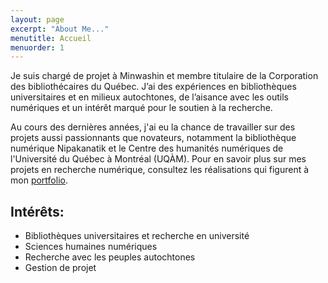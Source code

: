 ```yaml
---
layout: page
excerpt: "About Me..."
menutitle: Accueil
menuorder: 1
---
```


Je suis chargé de projet à Minwashin et membre titulaire de la Corporation des bibliothécaires du Québec. J’ai des expériences en bibliothèques universitaires et en milieux autochtones, de l’aisance avec les outils numériques et un intérêt marqué pour le soutien à la recherche.

Au cours des dernières années, j'ai eu la chance de travailler sur des projets aussi passionnants que novateurs, notamment la bibliothèque numérique Nipakanatik et le Centre des humanités numériques de l'Université du Québec à Montréal (UQÀM). Pour en savoir plus sur mes projets en recherche numérique, consultez les réalisations qui figurent à mon [portfolio](https://juste-un-roy.github.io/portfolio/).

## Intérêts:

- Bibliothèques universitaires et recherche en université
- Sciences humaines numériques
- Recherche avec les peuples autochtones
- Gestion de projet
